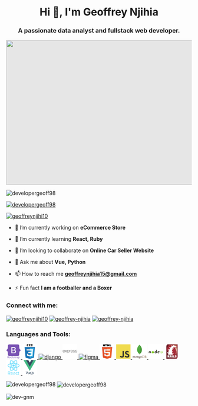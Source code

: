 <h1 align="center">Hi 👋, I'm Geoffrey Njihia</h1>
<h3 align="center">A passionate data analyst and fullstack web developer.</h3>

<img style="display: block;-webkit-user-select: none;margin: auto;cursor: zoom-in;background-color: hsl(0, 0%, 90%);" src="https://camo.githubusercontent.com/505c2c03a5b20dcc664ce9a0dbdce638ea0a8a85fc39e613c0f4a2f545dd67b1/68747470733a2f2f6d69726f2e6d656469756d2e636f6d2f6d61782f3638302f302a37513379765349765f7430696f4a2d5a2e676966" width="622" height="391">

<p align="left"> <img src="https://komarev.com/ghpvc/?username=developergeoff98&label=Profile%20views&color=0e75b6&style=flat" alt="developergeoff98" /> </p>

<p align="left"> <a href="https://github.com/ryo-ma/github-profile-trophy"><img src="https://github-profile-trophy.vercel.app/?username=developergeoff98" alt="developergeoff98" /></a> </p>

<p align="left"> <a href="https://twitter.com/geoffreynjihi10" target="blank"><img src="https://img.shields.io/twitter/follow/geoffreynjihi10?logo=twitter&style=for-the-badge" alt="geoffreynjihi10" /></a> </p>

- 🔭 I’m currently working on **eCommerce Store**

- 🌱 I’m currently learning **React, Ruby**

- 👯 I’m looking to collaborate on **Online Car Seller Website**

- 💬 Ask me about **Vue, Python**

- 📫 How to reach me **geoffreynjihia15@gmail.com**

- ⚡ Fun fact **I am a footballer and a Boxer**

<h3 align="left">Connect with me:</h3>
<p align="left">
<a href="https://twitter.com/geoffreynjihi10" target="blank"><img align="center" src="https://raw.githubusercontent.com/rahuldkjain/github-profile-readme-generator/master/src/images/icons/Social/twitter.svg" alt="geoffreynjihi10" height="30" width="40" /></a>
<a href="https://linkedin.com/in/geoffrey-njihia" target="blank"><img align="center" src="https://raw.githubusercontent.com/rahuldkjain/github-profile-readme-generator/master/src/images/icons/Social/linked-in-alt.svg" alt="geoffrey-njihia" height="30" width="40" /></a>
<a href="https://kaggle.com/geoffrey-njihia" target="blank"><img align="center" src="https://raw.githubusercontent.com/rahuldkjain/github-profile-readme-generator/master/src/images/icons/Social/kaggle.svg" alt="geoffrey-njihia" height="30" width="40" /></a>
</p>

<h3 align="left">Languages and Tools:</h3>
<p align="left"> <a href="https://getbootstrap.com" target="_blank" rel="noreferrer"> <img src="https://raw.githubusercontent.com/devicons/devicon/master/icons/bootstrap/bootstrap-plain-wordmark.svg" alt="bootstrap" width="40" height="40"/> </a> <a href="https://www.w3schools.com/css/" target="_blank" rel="noreferrer"> <img src="https://raw.githubusercontent.com/devicons/devicon/master/icons/css3/css3-original-wordmark.svg" alt="css3" width="40" height="40"/> </a> <a href="https://www.djangoproject.com/" target="_blank" rel="noreferrer"> <img src="https://cdn.worldvectorlogo.com/logos/django.svg" alt="django" width="40" height="40"/> </a> <a href="https://expressjs.com" target="_blank" rel="noreferrer"> <img src="https://raw.githubusercontent.com/devicons/devicon/master/icons/express/express-original-wordmark.svg" alt="express" width="40" height="40"/> </a> <a href="https://www.figma.com/" target="_blank" rel="noreferrer"> <img src="https://www.vectorlogo.zone/logos/figma/figma-icon.svg" alt="figma" width="40" height="40"/> </a> <a href="https://www.w3.org/html/" target="_blank" rel="noreferrer"> <img src="https://raw.githubusercontent.com/devicons/devicon/master/icons/html5/html5-original-wordmark.svg" alt="html5" width="40" height="40"/> </a> <a href="https://developer.mozilla.org/en-US/docs/Web/JavaScript" target="_blank" rel="noreferrer"> <img src="https://raw.githubusercontent.com/devicons/devicon/master/icons/javascript/javascript-original.svg" alt="javascript" width="40" height="40"/> </a> <a href="https://www.mongodb.com/" target="_blank" rel="noreferrer"> <img src="https://raw.githubusercontent.com/devicons/devicon/master/icons/mongodb/mongodb-original-wordmark.svg" alt="mongodb" width="40" height="40"/> </a> <a href="https://nodejs.org" target="_blank" rel="noreferrer"> <img src="https://raw.githubusercontent.com/devicons/devicon/master/icons/nodejs/nodejs-original-wordmark.svg" alt="nodejs" width="40" height="40"/> </a> <a href="https://rubyonrails.org" target="_blank" rel="noreferrer"> <img src="https://raw.githubusercontent.com/devicons/devicon/master/icons/rails/rails-original-wordmark.svg" alt="rails" width="40" height="40"/> </a> <a href="https://reactjs.org/" target="_blank" rel="noreferrer"> <img src="https://raw.githubusercontent.com/devicons/devicon/master/icons/react/react-original-wordmark.svg" alt="react" width="40" height="40"/> </a> <a href="https://vuejs.org/" target="_blank" rel="noreferrer"> <img src="https://raw.githubusercontent.com/devicons/devicon/master/icons/vuejs/vuejs-original-wordmark.svg" alt="vuejs" width="40" height="40"/> </a> </p>

<p><img align="left" src="https://github-readme-stats.vercel.app/api/top-langs?username=developergeoff98&show_icons=true&locale=en&layout=compact" alt="developergeoff98" /></p>

<p>&nbsp;<img align="center" src="https://github-readme-stats.vercel.app/api?username=developergeoff98&show_icons=true&locale=en" alt="developergeoff98" /></p>

<p><img align="center" src="https://github-readme-streak-stats.herokuapp.com/?user=dev-gnm&" alt="dev-gnm" /></p>

